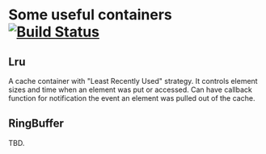 # Some useful containers [![Build Status](https://travis-ci.org/kplr-io/container.svg?branch=master)](https://travis-ci.org/kplr-io/container)

## Lru
A cache container with "Least Recently Used" strategy. It controls element sizes and time when an element was put or accessed. Can have callback function for notification the event an element was pulled out of the cache.

## RingBuffer
TBD.

